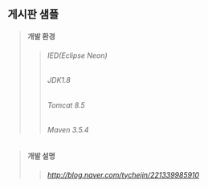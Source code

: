 ## 게시판 샘플 
> #### 개발 환경
>> ###### IED(Eclipse Neon) 
>> ###### JDK1.8
>> ###### Tomcat 8.5
>> ###### Maven 3.5.4

> #### 개발 설명
>> ###### http://blog.naver.com/tychejin/221339985910
